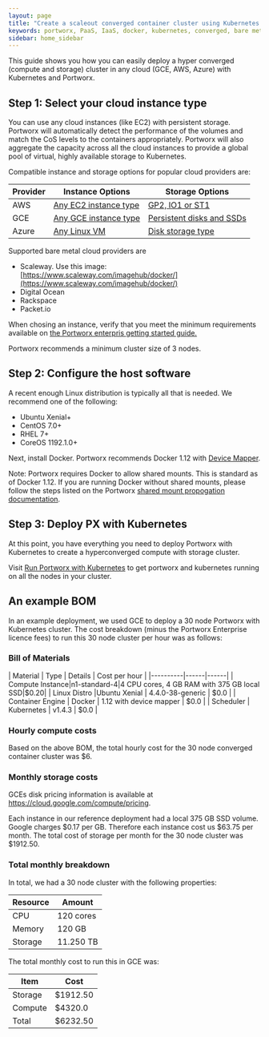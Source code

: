 ```yaml
---
layout: page
title: "Create a scaleout converged container cluster using Kubernetes and Portworx in GCE"
keywords: portworx, PaaS, IaaS, docker, kubernetes, converged, bare metal
sidebar: home_sidebar
---
```


This guide shows you how you can easily deploy a hyper converged (compute and storage) cluster in any cloud (GCE, AWS, Azure) with Kubernetes and Portworx.

## Step 1: Select your cloud instance type
You can use any cloud instances (like EC2) with persistent storage.  Portworx will automatically detect the performance of the volumes and match the CoS levels to the containers appropriately.  Portworx will also aggregate the capacity across all the cloud instances to provide a global pool of virtual, highly available storage to Kubernetes.

Compatible instance and storage options for popular cloud providers are:

| Provider | Instance Options | Storage Options |
|--------- |------------------|-----------------|
| AWS | [Any EC2 instance type](https://aws.amazon.com/ec2/instance-types/) | [GP2, IO1 or ST1](http://docs.aws.amazon.com/AWSEC2/latest/UserGuide/EBSVolumeTypes.html) |
| GCE | [Any GCE instance type](https://cloud.google.com/compute/docs/machine-types) | [Persistent disks and SSDs](https://cloud.google.com/compute/docs/disks/) |
| Azure | [Any Linux VM](https://azure.microsoft.com/en-us/pricing/details/virtual-machines/linux/?cdn=disable) | [Disk storage type](https://azure.microsoft.com/en-us/pricing/details/storage/disks/) |

Supported bare metal cloud providers are

* Scaleway.  Use this image: [https://www.scaleway.com/imagehub/docker/](https://www.scaleway.com/imagehub/docker/)
* Digital Ocean
* Rackspace
* Packet.io

When chosing an instance, verify that you meet the minimum requirements available on [the Portworx enterpris getting started guide.](/#minimum-requirements)

Portworx recommends a minimum cluster size of 3 nodes.

## Step 2: Configure the host software

A recent enough Linux distribution is typically all that is needed.  We recommend one of the following:

* Ubuntu Xenial+
* CentOS 7.0+
* RHEL 7+
* CoreOS 1192.1.0+

Next, install Docker.  Portworx recommends Docker 1.12 with [Device Mapper](https://docs.docker.com/engine/userguide/storagedriver/device-mapper-driver/#/configure-docker-with-devicemapper).

Note: Portworx requires Docker to allow shared mounts.  This is standard as of Docker 1.12.  If you are running Docker without shared mounts, please follow the steps listed on the Portworx [shared mount propogation documentation](/knowledgebase/shared-mount-propogation.html).

## Step 3: Deploy PX with Kubernetes
At this point, you have everything you need to deploy Portworx with Kubernetes to create a hyperconverged compute with storage cluster.

Visit [Run Portworx with Kubernetes](/scheduler/kubernetes/install.html) to get portworx and kubernetes running on all the nodes in your cluster.

## An example BOM
In an example deployment, we used GCE to deploy a 30 node Portworx with Kubernetes cluster.  The cost breakdown (minus the Portworx Enterprise licence fees) to run this 30 node cluster per hour was as follows:

### Bill of Materials

| Material | Type | Details | Cost per hour |
|----------|------|------|
| Compute Instance|n1-standard-4|4 CPU cores, 4 GB RAM with 375 GB local SSD|$0.20|
| Linux Distro |Ubuntu Xenial | 4.4.0-38-generic | $0.0 |
| Container Engine | Docker | 1.12 with device mapper | $0.0 |
| Scheduler | Kubernetes | v1.4.3 | $0.0 |

### Hourly compute costs
Based on the above BOM, the total hourly cost for the 30 node converged container cluster was $6.

### Monthly storage costs

GCEs disk pricing information is available at https://cloud.google.com/compute/pricing.

Each instance in our reference deployment had a local 375 GB SSD volume.  Google charges $0.17 per GB.  Therefore each instance cost us $63.75 per month.  The total cost of storage per month for the 30 node cluster was $1912.50.

### Total monthly breakdown

In total, we had a 30 node cluster with the following properties:

|Resource|Amount|
|------|------|
|CPU|120 cores|
|Memory| 120 GB|
|Storage| 11.250 TB|

The total monthly cost to run this in GCE was:

|Item|Cost|
|------|------|
|Storage|$1912.50|
|Compute|$4320.0|
|Total|$6232.50|
